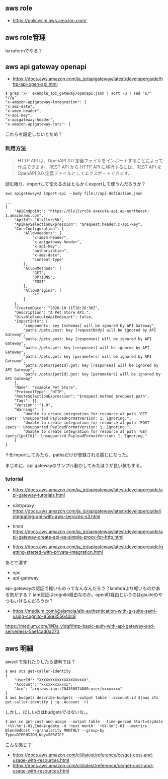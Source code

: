 ## aws role

- https://policysim.aws.amazon.com/

## aws role管理

terraformでやる？

## aws api gateway openapi

- https://docs.aws.amazon.com/ja_jp/apigateway/latest/developerguide/http-api-open-api.html

```
$ grep 'x-' example_api_gateway/openapi.json | sort -u | sed 's/^ *//g'
"x-amazon-apigateway-integration": {
"x-amz-date",
"x-amzm-header",
"x-api-key",
"x-apigateway-header",
"x-amazon-apigateway-cors": {
```

これらを設定しないとだめ？


### 利用方法

> HTTP API は、OpenAPI 3.0 定義ファイルをインポートすることによって作成できます。
> REST API から HTTP API に移行するには、REST API を OpenAPI 3.0 定義ファイルとしてエクスポートできます。

読む限り、importして使えるのはともかくexportして使うんだろうか？

```
aws apigatewayv2 import-api --body file://api-definition.json

...
{
    "ApiEndpoint": "https://6lx1lvrc5k.execute-api.ap-northeast-1.amazonaws.com",
    "ApiId": "6lx1lvrc5k",
    "ApiKeySelectionExpression": "$request.header.x-api-key",
    "CorsConfiguration": {
        "AllowHeaders": [
            "x-amzm-header",
            "x-apigateway-header",
            "x-api-key",
            "authorization",
            "x-amz-date",
            "content-type"
        ],
        "AllowMethods": [
            "GET",
            "OPTIONS",
            "POST"
        ],
        "AllowOrigins": [
            "*"
        ]
    },
    "CreatedDate": "2020-10-11T10:26:36Z",
    "Description": "A Pet Store API.",
    "DisableExecuteApiEndpoint": false,
    "ImportInfo": [
        "components: key [schemas] will be ignored by API Gateway",
        "paths./pets.post: key [requestBody] will be ignored by API Gateway",
        "paths./pets.post: key [responses] will be ignored by API Gateway",
        "paths./pets.get: key [responses] will be ignored by API Gateway",
        "paths./pets.get: key [parameters] will be ignored by API Gateway",
        "paths./pets/{petId}.get: key [responses] will be ignored by API Gateway",
        "paths./pets/{petId}.get: key [parameters] will be ignored by API Gateway"
    ],
    "Name": "Example Pet Store",
    "ProtocolType": "HTTP",
    "RouteSelectionExpression": "$request.method $request.path",
    "Tags": {},
    "Version": "1.0",
    "Warnings": [
        "Unable to create integration for resource at path 'GET /pets': Unsupported PayloadFormatVersion: 1. Ignoring.",
        "Unable to create integration for resource at path 'POST /pets': Unsupported PayloadFormatVersion: 1. Ignoring.",
        "Unable to create integration for resource at path 'GET /pets/{petId}': Unsupported PayloadFormatVersion: 1. Ignoring."
    ]
}
```

↑をimportしてみたら、pathsだけが登録される感じになった。

まじめに、api gatewayのサンプル動かしてみたほうが良い気もする。

### tutorial

- https://docs.aws.amazon.com/ja_jp/apigateway/latest/developerguide/api-gateway-tutorials.html

- s3のproxy https://docs.aws.amazon.com/ja_jp/apigateway/latest/developerguide/integrating-api-with-aws-services-s3.html


- hmm https://docs.aws.amazon.com/ja_jp/apigateway/latest/developerguide/api-gateway-create-api-as-simple-proxy-for-http.html
- https://docs.aws.amazon.com/ja_jp/apigateway/latest/developerguide/getting-started-with-private-integration.html

あとで消す

- vpc
- api-gateway

api-gatewayの認証で軽いものってなんなんだろう？lambdaより軽いものがある気がする？
iam認証はcognito経由なのか。openID経由というのはgsuiteのやつもいけるんだろうか？

- https://medium.com/@alsmola/alb-authentication-with-g-suite-saml-using-cognito-858e35564dc8

https://medium.com/@Da_vidgf/http-basic-auth-with-api-gateway-and-serverless-5ae14ad0a270

## aws 明細


awscliで見れたりしたら便利では？

```console
$ aws sts get-caller-identity
{
    "UserId": "XXXXxXXXxXXXXXXXXxXXX",
    "Account": "xxxxxxxxxxxx",
    "Arn": "arn:aws:iam::784330574880:user/xxxxxxxx"
}
$ aws budgets describe-budgets --output table --account-id $(aws sts get-caller-identity | jq .Account -r)
```

しかし、ほしいのはbudgetsではないな。。

```
$ aws ce get-cost-and-usage --output table --time-period Start=$(gdate '+%Y-%m')-01,End=$(gdate -d 'next month' '+%Y-%m')-01 --metrics BlendedCost --granularity MONTHLY --group-by Type=DIMENSION,Key=SERVICE
```

こんな感じ？

- https://docs.aws.amazon.com/cli/latest/reference/ce/get-cost-and-usage-with-resources.html
- https://docs.aws.amazon.com/cli/latest/reference/ce/get-cost-and-usage-with-resources.html
